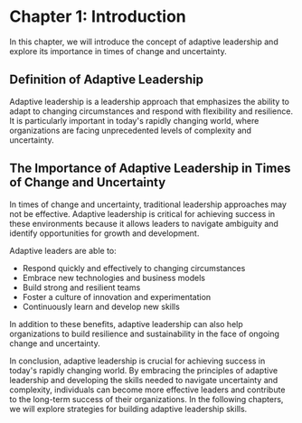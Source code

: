 Chapter 1: Introduction
=======================

In this chapter, we will introduce the concept of adaptive leadership and explore its importance in times of change and uncertainty.

Definition of Adaptive Leadership
---------------------------------

Adaptive leadership is a leadership approach that emphasizes the ability to adapt to changing circumstances and respond with flexibility and resilience. It is particularly important in today's rapidly changing world, where organizations are facing unprecedented levels of complexity and uncertainty.

The Importance of Adaptive Leadership in Times of Change and Uncertainty
------------------------------------------------------------------------

In times of change and uncertainty, traditional leadership approaches may not be effective. Adaptive leadership is critical for achieving success in these environments because it allows leaders to navigate ambiguity and identify opportunities for growth and development.

Adaptive leaders are able to:

* Respond quickly and effectively to changing circumstances
* Embrace new technologies and business models
* Build strong and resilient teams
* Foster a culture of innovation and experimentation
* Continuously learn and develop new skills

In addition to these benefits, adaptive leadership can also help organizations to build resilience and sustainability in the face of ongoing change and uncertainty.

In conclusion, adaptive leadership is crucial for achieving success in today's rapidly changing world. By embracing the principles of adaptive leadership and developing the skills needed to navigate uncertainty and complexity, individuals can become more effective leaders and contribute to the long-term success of their organizations. In the following chapters, we will explore strategies for building adaptive leadership skills.
